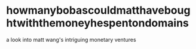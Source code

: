 # howmanybobascouldmatthaveboughtwiththemoneyhespentondomains
a look into matt wang's intriguing monetary ventures
